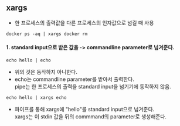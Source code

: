 

## xargs  

 * 한 프로세스의 출력값을 다른 프로세스의 인자값으로 넘길 때 사용  
 
```
docker ps -aq | xargs docker rm 
```

#### 1. standard input으로 받은 값을 -> commandline parameter로 넘겨준다.  

```
echo hello | echo
```
* 위의 것은 동작하지 아니한다.  
* echo는 commandline parameter를 받아서 출력한다.  
pipe는 한 프로세스의 출력을 standard input을 넘기기에 동작하지 않음.   

```
echo hello | xargs echo
```
* 파이프를 통해 xargs에 "hello"를 standard input으로 넘겨준다.  
xargs는 이 stdin 값을 뒤의 commmand의 parameter로 생성해준다.  

